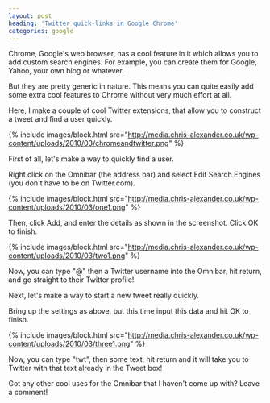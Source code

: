 ```yaml
---
layout: post
heading: 'Twitter quick-links in Google Chrome'
categories: google
---
```


Chrome, Google's web browser, has a cool feature in it which allows you to add custom search engines. For example, you can create them for Google, Yahoo, your own blog or whatever.

But they are pretty generic in nature. This means you can quite easily add some extra cool features to Chrome without very much effort at all.

Here, I make a couple of cool Twitter extensions, that allow you to construct a tweet and find a user quickly.

{% include images/block.html src="http://media.chris-alexander.co.uk/wp-content/uploads/2010/03/chromeandtwitter.png" %}

First of all, let's make a way to quickly find a user.

Right click on the Omnibar (the address bar) and select Edit Search Engines (you don't have to be on Twitter.com).

{% include images/block.html src="http://media.chris-alexander.co.uk/wp-content/uploads/2010/03/one1.png" %}

Then, click Add, and enter the details as shown in the screenshot. Click OK to finish.

{% include images/block.html src="http://media.chris-alexander.co.uk/wp-content/uploads/2010/03/two1.png" %}

Now, you can type "@" then a Twitter username into the Omnibar, hit return, and go straight to their Twitter profile!

Next, let's make a way to start a new tweet really quickly.

Bring up the settings as above, but this time input this data and hit OK to finish.

{% include images/block.html src="http://media.chris-alexander.co.uk/wp-content/uploads/2010/03/three1.png" %}

Now, you can type "twt", then some text, hit return and it will take you to Twitter with that text already in the Tweet box!

Got any other cool uses for the Omnibar that I haven't come up with? Leave a comment!